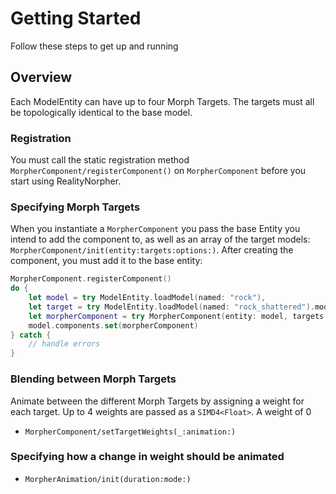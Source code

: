 # Getting Started

Follow these steps to get up and running

## Overview

Each ModelEntity can have up to four Morph Targets. The targets must all be topologically identical to the base model.

### Registration

You must call the static registration method ``MorpherComponent/registerComponent()`` on ``MorpherComponent`` before you start using RealityNorpher.

### Specifying Morph Targets

When you instantiate a ``MorpherComponent`` you pass the base Entity you intend to add the component to, as well as an array of the target models: ``MorpherComponent/init(entity:targets:options:)``. After creating the component, you must add it to the base entity:

```swift
MorpherComponent.registerComponent()
do {
	let model = try ModelEntity.loadModel(named: "rock"),
	let target = try ModelEntity.loadModel(named: "rock_shattered").model
	let morpherComponent = try MorpherComponent(entity: model, targets: [target].compactMap { $0 })
	model.components.set(morpherComponent)
} catch {
	// handle errors
}
```

### Blending between Morph Targets

Animate between the different Morph Targets by assigning a weight for each target. Up to 4 weights are passed as a ``SIMD4<Float>``. A weight of 0
- ``MorpherComponent/setTargetWeights(_:animation:)``

### Specifying how a change in weight should be animated

- ``MorpherAnimation/init(duration:mode:)``
